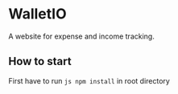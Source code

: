 # WalletIO
A website for expense and income tracking.

## How to start
First have to run ```js npm install``` in root directory
